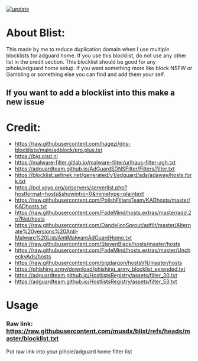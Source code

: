 [![update](https://github.com/musdx/blist/actions/workflows/rust.yml/badge.svg)](https://github.com/musdx/blist/actions/workflows/rust.yml)
# About Blist:

This made by me to reduce duplication domain when I use multiple blocklists for adguard home. If you use this blocklist, do not use any other list in the credit section. This blocklist should be good for any pihole/adguard home setup. If you want something more like block NSFW or Gambling or something else you can find and add them your self.

## If you want to add a blocklist into this make a new issue

# Credit:
- https://raw.githubusercontent.com/hagezi/dns-blocklists/main/adblock/pro.plus.txt
- https://big.oisd.nl
- https://malware-filter.gitlab.io/malware-filter/urlhaus-filter-agh.txt
- https://adguardteam.github.io/AdGuardSDNSFilter/Filters/filter.txt
- https://blocklist.sefinek.net/generated/v1/adguard/ads/adaway/hosts.fork.txt
- https://pgl.yoyo.org/adservers/serverlist.php?hostformat=hosts&showintro=0&mimetype=plaintext
- https://raw.githubusercontent.com/PolishFiltersTeam/KADhosts/master/KADhosts.txt
- https://raw.githubusercontent.com/FadeMind/hosts.extras/master/add.2o7Net/hosts
- https://raw.githubusercontent.com/DandelionSprout/adfilt/master/Alternate%20versions%20Anti-Malware%20List/AntiMalwareAdGuardHome.txt
- https://raw.githubusercontent.com/StevenBlack/hosts/master/hosts
- https://raw.githubusercontent.com/FadeMind/hosts.extras/master/UncheckyAds/hosts
- https://raw.githubusercontent.com/bigdargon/hostsVN/master/hosts
- https://phishing.army/download/phishing_army_blocklist_extended.txt
- https://adguardteam.github.io/HostlistsRegistry/assets/filter_30.txt
- https://adguardteam.github.io/HostlistsRegistry/assets/filter_53.txt

# Usage

### Raw link: https://raw.githubusercontent.com/musdx/blist/refs/heads/master/blocklist.txt

Put raw link into your pihole/adguard home filter list
